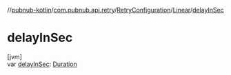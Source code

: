 //[pubnub-kotlin](../../../../index.md)/[com.pubnub.api.retry](../../index.md)/[RetryConfiguration](../index.md)/[Linear](index.md)/[delayInSec](delay-in-sec.md)

# delayInSec

[jvm]\
var [delayInSec](delay-in-sec.md): [Duration](https://kotlinlang.org/api/latest/jvm/stdlib/kotlin.time/-duration/index.html)
